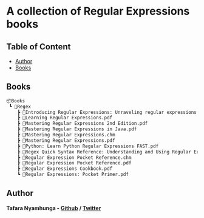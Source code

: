 # A collection of Regular Expressions books

## Table of Content

* [Author](#author)
* [Books](#books)

## Books

```bash
📦Books
 ┗ 📂Regex
    ┣ 📜Introducing Regular Expressions: Unraveling regular expressions.pdf
    ┣ 📜Learning Regular Expressions.pdf
    ┣ 📜Mastering Regular Expressions 2nd Edition.pdf
    ┣ 📜Mastering Regular Expressions in Java.pdf
    ┣ 📜Mastering Regular Expressions.chm
    ┣ 📜Mastering Regular Expressions.pdf
    ┣ 📜Python: Learn Python Regular Expressions FAST.pdf
    ┣ 📜Regex Quick Syntax Reference: Understanding and Using Regular Expressions.pdf
    ┣ 📜Regular Expression Pocket Reference.chm
    ┣ 📜Regular Expression Pocket Reference.pdf
    ┣ 📜Regular Expressions Cookbook.pdf
    ┗ 📜Regular Expressions: Pocket Primer.pdf
```

## Author

**Tafara Nyamhunga  - [Github](https://github.com/tafara-n) / [Twitter](https://twitter.com/tafaranyamhunga)**
